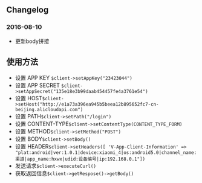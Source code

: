 ## Changelog
### 2016-08-10
* 更新body拼接


## 使用方法

* 设置 APP KEY `$client->setAppKey("23423044")`
* 设置 APP SECRET `$client->setAppSecret("135e18e3b99daab454457fe4a3761e54")` 
* 设置 HOST`$client->setHost("http://e1a73a396ea945b5beea12b895652fc7-cn-beijing.alicloudapi.com")` 
* 设置 PATH`$client->setPath("/login")` 
* 设置 CONTENT-TYPE`$client->setContentType(CONTENT_TYPE_FORM)` 
* 设置 METHOD`$client->setMethod("POST")` 
* 设置 BODY`$client->setBody()` 
* 设置 HEADER`$client->setHeaders([ 'V-App-Client-Information' => "plat:android|ver:1.0.1|device:xiaomi_4|os:android5.0|channel_name:渠道|app_name:hxwx|udid:设备编号|ip:192.168.0.1"])` 
* 发送请求`$client->executeCurl()` 
* 获取返回信息`$client->getRespose()->getBody()` 
